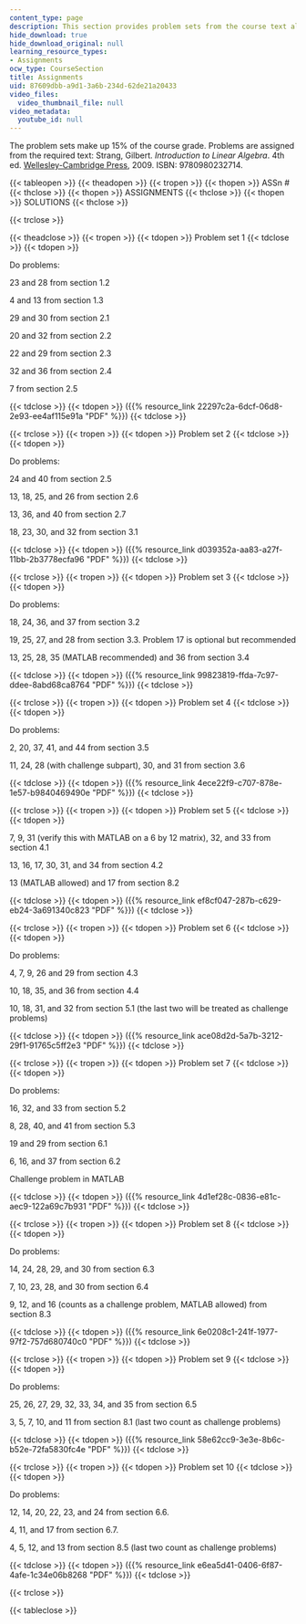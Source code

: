 ```yaml
---
content_type: page
description: This section provides problem sets from the course text along with solutions.
hide_download: true
hide_download_original: null
learning_resource_types:
- Assignments
ocw_type: CourseSection
title: Assignments
uid: 87609dbb-a9d1-3a6b-234d-62de21a20433
video_files:
  video_thumbnail_file: null
video_metadata:
  youtube_id: null
---
```


The problem sets make up 15% of the course grade. Problems are assigned from the required text: Strang, Gilbert. _Introduction to Linear Algebra_. 4th ed. [Wellesley-Cambridge Press](http://www.wellesleycambridge.com/), 2009. ISBN: 9780980232714.

{{< tableopen >}}
{{< theadopen >}}
{{< tropen >}}
{{< thopen >}}
ASSn #
{{< thclose >}}
{{< thopen >}}
ASSIGNMENTS
{{< thclose >}}
{{< thopen >}}
SOLUTIONS
{{< thclose >}}

{{< trclose >}}

{{< theadclose >}}
{{< tropen >}}
{{< tdopen >}}
Problem set 1
{{< tdclose >}}
{{< tdopen >}}


Do problems:

23 and 28 from section 1.2

4 and 13 from section 1.3

29 and 30 from section 2.1

20 and 32 from section 2.2

22 and 29 from section 2.3

32 and 36 from section 2.4

7 from section 2.5


{{< tdclose >}}
{{< tdopen >}}
({{% resource_link 22297c2a-6dcf-06d8-2e93-ee4af115e91a "PDF" %}})
{{< tdclose >}}

{{< trclose >}}
{{< tropen >}}
{{< tdopen >}}
Problem set 2
{{< tdclose >}}
{{< tdopen >}}


Do problems:

24 and 40 from section 2.5

13, 18, 25, and 26 from section 2.6

13, 36, and 40 from section 2.7

18, 23, 30, and 32 from section 3.1


{{< tdclose >}}
{{< tdopen >}}
({{% resource_link d039352a-aa83-a27f-11bb-2b3778ecfa96 "PDF" %}})
{{< tdclose >}}

{{< trclose >}}
{{< tropen >}}
{{< tdopen >}}
Problem set 3
{{< tdclose >}}
{{< tdopen >}}


Do problems:

18, 24, 36, and 37 from section 3.2

19, 25, 27, and 28 from section 3.3. Problem 17 is optional but recommended

13, 25, 28, 35 (MATLAB recommended) and 36 from section 3.4


{{< tdclose >}}
{{< tdopen >}}
({{% resource_link 99823819-ffda-7c97-ddee-8abd68ca8764 "PDF" %}})
{{< tdclose >}}

{{< trclose >}}
{{< tropen >}}
{{< tdopen >}}
Problem set 4
{{< tdclose >}}
{{< tdopen >}}


Do problems:

2, 20, 37, 41, and 44 from section 3.5

11, 24, 28 (with challenge subpart), 30, and 31 from section 3.6


{{< tdclose >}}
{{< tdopen >}}
({{% resource_link 4ece22f9-c707-878e-1e57-b9840469490e "PDF" %}})
{{< tdclose >}}

{{< trclose >}}
{{< tropen >}}
{{< tdopen >}}
Problem set 5
{{< tdclose >}}
{{< tdopen >}}


7, 9, 31 (verify this with MATLAB on a 6 by 12 matrix), 32, and 33 from section 4.1

13, 16, 17, 30, 31, and 34 from section 4.2

13 (MATLAB allowed) and 17 from section 8.2


{{< tdclose >}}
{{< tdopen >}}
({{% resource_link ef8cf047-287b-c629-eb24-3a691340c823 "PDF" %}})
{{< tdclose >}}

{{< trclose >}}
{{< tropen >}}
{{< tdopen >}}
Problem set 6
{{< tdclose >}}
{{< tdopen >}}


Do problems:

4, 7, 9, 26 and 29 from section 4.3

10, 18, 35, and 36 from section 4.4

10, 18, 31, and 32 from section 5.1 (the last two will be treated as challenge problems)


{{< tdclose >}}
{{< tdopen >}}
({{% resource_link ace08d2d-5a7b-3212-29f1-91765c5ff2e3 "PDF" %}})
{{< tdclose >}}

{{< trclose >}}
{{< tropen >}}
{{< tdopen >}}
Problem set 7
{{< tdclose >}}
{{< tdopen >}}


Do problems:

16, 32, and 33 from section 5.2

8, 28, 40, and 41 from section 5.3

19 and 29 from section 6.1

6, 16, and 37 from section 6.2

Challenge problem in MATLAB


{{< tdclose >}}
{{< tdopen >}}
({{% resource_link 4d1ef28c-0836-e81c-aec9-122a69c7b931 "PDF" %}})
{{< tdclose >}}

{{< trclose >}}
{{< tropen >}}
{{< tdopen >}}
Problem set 8
{{< tdclose >}}
{{< tdopen >}}


Do problems:

14, 24, 28, 29, and 30 from section 6.3

7, 10, 23, 28, and 30 from section 6.4

9, 12, and 16 (counts as a challenge problem, MATLAB allowed) from section 8.3


{{< tdclose >}}
{{< tdopen >}}
({{% resource_link 6e0208c1-241f-1977-97f2-757d680740c0 "PDF" %}})
{{< tdclose >}}

{{< trclose >}}
{{< tropen >}}
{{< tdopen >}}
Problem set 9
{{< tdclose >}}
{{< tdopen >}}


Do problems:

25, 26, 27, 29, 32, 33, 34, and 35 from section 6.5

3, 5, 7, 10, and 11 from section 8.1 (last two count as challenge problems)


{{< tdclose >}}
{{< tdopen >}}
({{% resource_link 58e62cc9-3e3e-8b6c-b52e-72fa5830fc4e "PDF" %}})
{{< tdclose >}}

{{< trclose >}}
{{< tropen >}}
{{< tdopen >}}
Problem set 10
{{< tdclose >}}
{{< tdopen >}}


Do problems:

12, 14, 20, 22, 23, and 24 from section 6.6.

4, 11, and 17 from section 6.7.

4, 5, 12, and 13 from section 8.5 (last two count as challenge problems)


{{< tdclose >}}
{{< tdopen >}}
({{% resource_link e6ea5d41-0406-6f87-4afe-1c34e06b8268 "PDF" %}})
{{< tdclose >}}

{{< trclose >}}

{{< tableclose >}}